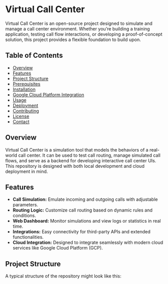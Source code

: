 # Virtual Call Center

Virtual Call Center is an open-source project designed to simulate and manage a call center environment. Whether you’re building a training application, testing call flow interactions, or developing a proof-of-concept solution, this project provides a flexible foundation to build upon.

## Table of Contents

- [Overview](#overview)
- [Features](#features)
- [Project Structure](#project-structure)
- [Prerequisites](#prerequisites)
- [Installation](#installation)
- [Google Cloud Platform Integration](#google-cloud-platform-integration)
- [Usage](#usage)
- [Deployment](#deployment)
- [Contributing](#contributing)
- [License](#license)
- [Contact](#contact)

## Overview

Virtual Call Center is a simulation tool that models the behaviors of a real-world call center. It can be used to test call routing, manage simulated call flows, and serve as a backend for developing interactive call center UIs. This repository is designed with both local development and cloud deployment in mind.

## Features

- **Call Simulation:** Emulate incoming and outgoing calls with adjustable parameters.
- **Routing Logic:** Customize call routing based on dynamic rules and conditions.
- **Web Dashboard:** Monitor simulations and view logs or statistics in real time.
- **Integrations:** Easy connectivity for third-party APIs and extended functionalities.
- **Cloud Integration:** Designed to integrate seamlessly with modern cloud services like Google Cloud Platform (GCP).

## Project Structure

A typical structure of the repository might look like this:

